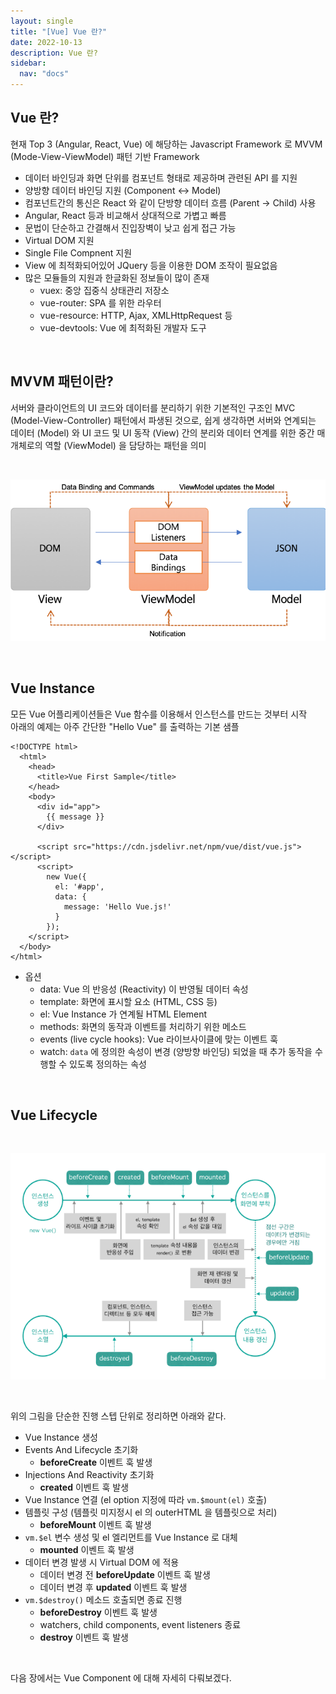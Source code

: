 ```yaml
---
layout: single
title: "[Vue] Vue 란?"
date: 2022-10-13
description: Vue 란?
sidebar:
  nav: "docs"
---
```


## Vue 란?

현재 Top 3 (Angular, React, Vue) 에 해당하는 Javascript Framework 로 MVVM (Mode-View-ViewModel) 패턴 기반 Framework
<br>

 - 데이터 바인딩과 화면 단위를 컴포넌트 형태로 제공하며 관련된 API 를 지원
 - 양방향 데이터 바인딩 지원 (Component <-> Model)
 - 컴포넌트간의 통신은 React 와 같이 단방향 데이터 흐름 (Parent -> Child) 사용
 - Angular, React 등과 비교해서 상대적으로 가볍고 빠름
 - 문법이 단순하고 간결해서 진입장벽이 낮고 쉽게 접근 가능
 - Virtual DOM 지원
 - Single File Compnent 지원
 - View 에 최적화되어있어 JQuery 등을 이용한 DOM 조작이 필요없음
 - 많은 모듈들의 지원과 한글화된 정보들이 많이 존재
   - vuex: 중앙 집중식 상태관리 저장소
   - vue-router: SPA 를 위한 라우터
   - vue-resource: HTTP, Ajax, XMLHttpRequest 등
   - vue-devtools: Vue 에 최적화된 개발자 도구

<br>

## MVVM 패턴이란?

서버와 클라이언트의 UI 코드와 데이터를 분리하기 위한 기본적인 구조인 MVC (Model-View-Controller) 패턴에서 파생된 것으로, 쉽게 생각하면 서버와 연계되는 데이터 (Model) 와 UI 코드 및 UI 동작 (View) 간의 분리와 데이터 연계를 위한 중간 매개체로의 역할 (ViewModel) 을 담당하는 패턴을 의미

<br>

![제목](/assets/images/vue-mvvm.png)

<br>

## Vue Instance
모든 Vue 어플리케이션들은 Vue 함수를 이용해서 인스턴스를 만드는 것부터 시작
<br>
아래의 예제는 아주 간단한 "Hello Vue" 를 출력하는 기본 샘플

```vue
<!DOCTYPE html>
  <html>
    <head>
      <title>Vue First Sample</title>
    </head>
    <body>
      <div id="app">
        {{ message }}
      </div>

      <script src="https://cdn.jsdelivr.net/npm/vue/dist/vue.js"></script>
      <script>
        new Vue({
          el: '#app',
          data: {
            message: 'Hello Vue.js!'
          }
        });
    </script>
  </body>
</html>
```
- 옵션
  - data: Vue 의 반응성 (Reactivity) 이 반영될 데이터 속성
  - template: 화면에 표시할 요소 (HTML, CSS 등)
  - el: Vue Instance 가 연계될 HTML Element
  - methods: 화면의 동작과 이벤트를 처리하기 위한 메소드
  - events (live cycle hooks): Vue 라이브사이클에 맞는 이벤트 훅
  - watch: `data` 에 정의한 속성이 변경 (양방향 바인딩) 되었을 때 추가 동작을 수행할 수 있도록 정의하는 속성

<br>

## Vue Lifecycle

<br>

![제목](/assets/images/vue-lifecycle.png)

<br>

위의 그림을 단순한 진행 스텝 단위로 정리하면 아래와 같다.
<br>

- Vue Instance 생성
- Events And Lifecycle 초기화
  - **beforeCreate** 이벤트 훅 발생
- Injections And Reactivity 초기화
  - **created** 이벤트 훅 발생
- Vue Instance 연결 (el option 지정에 따라 `vm.$mount(el)` 호출)
- 템플릿 구성 (템플릿 미지정시 el 의 outerHTML 을 템플릿으로 처리)
  - **beforeMount** 이벤트 훅 발생
- `vm.$el` 변수 생성 및 el 엘리먼트를 Vue Instance 로 대체
  - **mounted** 이벤트 훅 발생
- 데이터 변경 발생 시 Virtual DOM 에 적용
  - 데이터 변경 전 **beforeUpdate** 이벤트 훅 발생
  - 데이터 변경 후 **updated** 이벤트 훅 발생
- `vm.$destroy()` 메소드 호출되면 종료 진행
  - **beforeDestroy** 이벤트 훅 발생
  - watchers, child components, event listeners 종료
  - **destroy** 이벤트 훅 발생

<br>

다음 장에서는 Vue Component 에 대해 자세히 다뤄보겠다.